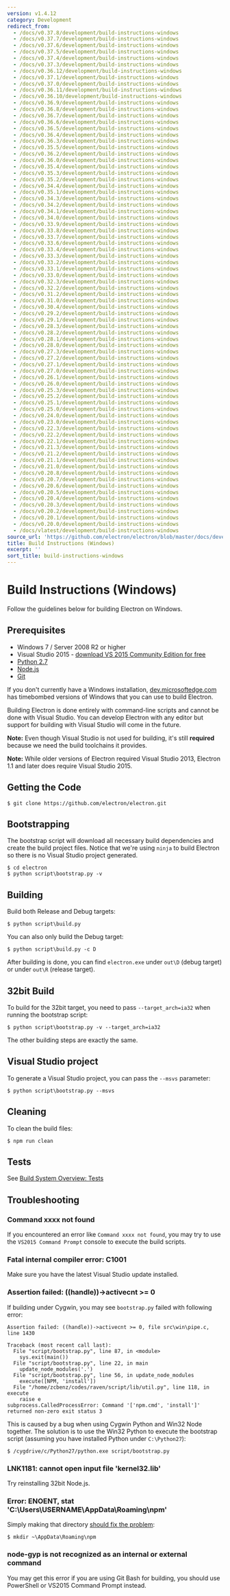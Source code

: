 ```yaml
---
version: v1.4.12
category: Development
redirect_from:
  - /docs/v0.37.8/development/build-instructions-windows
  - /docs/v0.37.7/development/build-instructions-windows
  - /docs/v0.37.6/development/build-instructions-windows
  - /docs/v0.37.5/development/build-instructions-windows
  - /docs/v0.37.4/development/build-instructions-windows
  - /docs/v0.37.3/development/build-instructions-windows
  - /docs/v0.36.12/development/build-instructions-windows
  - /docs/v0.37.1/development/build-instructions-windows
  - /docs/v0.37.0/development/build-instructions-windows
  - /docs/v0.36.11/development/build-instructions-windows
  - /docs/v0.36.10/development/build-instructions-windows
  - /docs/v0.36.9/development/build-instructions-windows
  - /docs/v0.36.8/development/build-instructions-windows
  - /docs/v0.36.7/development/build-instructions-windows
  - /docs/v0.36.6/development/build-instructions-windows
  - /docs/v0.36.5/development/build-instructions-windows
  - /docs/v0.36.4/development/build-instructions-windows
  - /docs/v0.36.3/development/build-instructions-windows
  - /docs/v0.35.5/development/build-instructions-windows
  - /docs/v0.36.2/development/build-instructions-windows
  - /docs/v0.36.0/development/build-instructions-windows
  - /docs/v0.35.4/development/build-instructions-windows
  - /docs/v0.35.3/development/build-instructions-windows
  - /docs/v0.35.2/development/build-instructions-windows
  - /docs/v0.34.4/development/build-instructions-windows
  - /docs/v0.35.1/development/build-instructions-windows
  - /docs/v0.34.3/development/build-instructions-windows
  - /docs/v0.34.2/development/build-instructions-windows
  - /docs/v0.34.1/development/build-instructions-windows
  - /docs/v0.34.0/development/build-instructions-windows
  - /docs/v0.33.9/development/build-instructions-windows
  - /docs/v0.33.8/development/build-instructions-windows
  - /docs/v0.33.7/development/build-instructions-windows
  - /docs/v0.33.6/development/build-instructions-windows
  - /docs/v0.33.4/development/build-instructions-windows
  - /docs/v0.33.3/development/build-instructions-windows
  - /docs/v0.33.2/development/build-instructions-windows
  - /docs/v0.33.1/development/build-instructions-windows
  - /docs/v0.33.0/development/build-instructions-windows
  - /docs/v0.32.3/development/build-instructions-windows
  - /docs/v0.32.2/development/build-instructions-windows
  - /docs/v0.31.2/development/build-instructions-windows
  - /docs/v0.31.0/development/build-instructions-windows
  - /docs/v0.30.4/development/build-instructions-windows
  - /docs/v0.29.2/development/build-instructions-windows
  - /docs/v0.29.1/development/build-instructions-windows
  - /docs/v0.28.3/development/build-instructions-windows
  - /docs/v0.28.2/development/build-instructions-windows
  - /docs/v0.28.1/development/build-instructions-windows
  - /docs/v0.28.0/development/build-instructions-windows
  - /docs/v0.27.3/development/build-instructions-windows
  - /docs/v0.27.2/development/build-instructions-windows
  - /docs/v0.27.1/development/build-instructions-windows
  - /docs/v0.27.0/development/build-instructions-windows
  - /docs/v0.26.1/development/build-instructions-windows
  - /docs/v0.26.0/development/build-instructions-windows
  - /docs/v0.25.3/development/build-instructions-windows
  - /docs/v0.25.2/development/build-instructions-windows
  - /docs/v0.25.1/development/build-instructions-windows
  - /docs/v0.25.0/development/build-instructions-windows
  - /docs/v0.24.0/development/build-instructions-windows
  - /docs/v0.23.0/development/build-instructions-windows
  - /docs/v0.22.3/development/build-instructions-windows
  - /docs/v0.22.2/development/build-instructions-windows
  - /docs/v0.22.1/development/build-instructions-windows
  - /docs/v0.21.3/development/build-instructions-windows
  - /docs/v0.21.2/development/build-instructions-windows
  - /docs/v0.21.1/development/build-instructions-windows
  - /docs/v0.21.0/development/build-instructions-windows
  - /docs/v0.20.8/development/build-instructions-windows
  - /docs/v0.20.7/development/build-instructions-windows
  - /docs/v0.20.6/development/build-instructions-windows
  - /docs/v0.20.5/development/build-instructions-windows
  - /docs/v0.20.4/development/build-instructions-windows
  - /docs/v0.20.3/development/build-instructions-windows
  - /docs/v0.20.2/development/build-instructions-windows
  - /docs/v0.20.1/development/build-instructions-windows
  - /docs/v0.20.0/development/build-instructions-windows
  - /docs/vlatest/development/build-instructions-windows
source_url: 'https://github.com/electron/electron/blob/master/docs/development/build-instructions-windows.md'
title: Build Instructions (Windows)
excerpt: ''
sort_title: build-instructions-windows
---
```

# Build Instructions (Windows)

Follow the guidelines below for building Electron on Windows.

## Prerequisites

*   Windows 7 / Server 2008 R2 or higher
*   Visual Studio 2015 - [download VS 2015 Community Edition for free](https://www.visualstudio.com/en-us/products/visual-studio-community-vs.aspx)
*   [Python 2.7](http://www.python.org/download/releases/2.7/)
*   [Node.js](http://nodejs.org/download/)
*   [Git](http://git-scm.com)

If you don't currently have a Windows installation, [dev.microsoftedge.com](https://developer.microsoft.com/en-us/microsoft-edge/tools/vms/) has timebombed versions of Windows that you can use to build Electron.

Building Electron is done entirely with command-line scripts and cannot be done with Visual Studio. You can develop Electron with any editor but support for building with Visual Studio will come in the future.

**Note:** Even though Visual Studio is not used for building, it's still **required** because we need the build toolchains it provides.

**Note:** While older versions of Electron required Visual Studio 2013, Electron 1.1 and later does require Visual Studio 2015.

## Getting the Code

    $ git clone https://github.com/electron/electron.git

## Bootstrapping

The bootstrap script will download all necessary build dependencies and create the build project files. Notice that we're using `ninja` to build Electron so there is no Visual Studio project generated.

    $ cd electron
    $ python script\bootstrap.py -v

## Building

Build both Release and Debug targets:

    $ python script\build.py

You can also only build the Debug target:

    $ python script\build.py -c D

After building is done, you can find `electron.exe` under `out\D` (debug target) or under `out\R` (release target).

## 32bit Build

To build for the 32bit target, you need to pass `--target_arch=ia32` when running the bootstrap script:

    $ python script\bootstrap.py -v --target_arch=ia32

The other building steps are exactly the same.

## Visual Studio project

To generate a Visual Studio project, you can pass the `--msvs` parameter:

    $ python script\bootstrap.py --msvs

## Cleaning

To clean the build files:

    $ npm run clean

## Tests

See [Build System Overview: Tests](/docs/development/build-system-overview#tests)

## Troubleshooting

### Command xxxx not found

If you encountered an error like `Command xxxx not found`, you may try to use the `VS2015 Command Prompt` console to execute the build scripts.

### Fatal internal compiler error: C1001

Make sure you have the latest Visual Studio update installed.

### Assertion failed: ((handle))->activecnt >= 0

If building under Cygwin, you may see `bootstrap.py` failed with following error:

    Assertion failed: ((handle))->activecnt >= 0, file src\win\pipe.c, line 1430

    Traceback (most recent call last):
      File "script/bootstrap.py", line 87, in <module>
        sys.exit(main())
      File "script/bootstrap.py", line 22, in main
        update_node_modules('.')
      File "script/bootstrap.py", line 56, in update_node_modules
        execute([NPM, 'install'])
      File "/home/zcbenz/codes/raven/script/lib/util.py", line 118, in execute
        raise e
    subprocess.CalledProcessError: Command '['npm.cmd', 'install']' returned non-zero exit status 3

This is caused by a bug when using Cygwin Python and Win32 Node together. The solution is to use the Win32 Python to execute the bootstrap script (assuming you have installed Python under `C:\Python27`):

    $ /cygdrive/c/Python27/python.exe script/bootstrap.py

### LNK1181: cannot open input file 'kernel32.lib'

Try reinstalling 32bit Node.js.

### Error: ENOENT, stat 'C:\Users\USERNAME\AppData\Roaming\npm'

Simply making that directory [should fix the problem](http://stackoverflow.com/a/25095327/102704):

    $ mkdir ~\AppData\Roaming\npm

### node-gyp is not recognized as an internal or external command

You may get this error if you are using Git Bash for building, you should use PowerShell or VS2015 Command Prompt instead.
